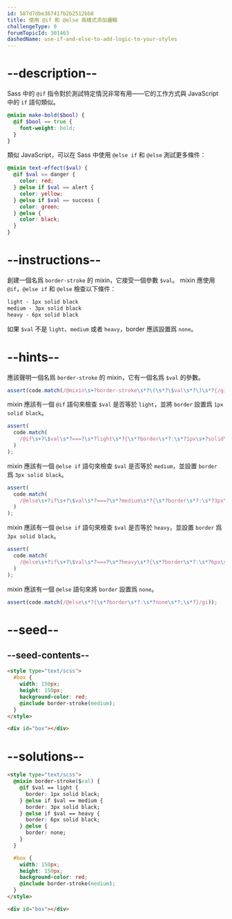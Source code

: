 ```yaml
---
id: 587d7dbe367417b2b2512bb8
title: 使用 @if 和 @else 爲樣式添加邏輯
challengeType: 0
forumTopicId: 301463
dashedName: use-if-and-else-to-add-logic-to-your-styles
---
```


# --description--

Sass 中的 `@if` 指令對於測試特定情況非常有用——它的工作方式與 JavaScript 中的 `if` 語句類似。

```scss
@mixin make-bold($bool) {
  @if $bool == true {
    font-weight: bold;
  }
}
```

類似 JavaScript，可以在 Sass 中使用 `@else if` 和 `@else` 測試更多條件：

```scss
@mixin text-effect($val) {
  @if $val == danger {
    color: red;
  } @else if $val == alert {
    color: yellow;
  } @else if $val == success {
    color: green;
  } @else {
    color: black;
  }
}
```

# --instructions--

創建一個名爲 `border-stroke` 的 mixin，它接受一個參數 `$val`。 mixin 應使用 `@if`，`@else if` 和 `@else` 檢查以下條件：

```scss
light - 1px solid black
medium - 3px solid black
heavy - 6px solid black
```

如果 `$val` 不是 `light`、`medium` 或者 `heavy`，border 應該設置爲 `none`。

# --hints--

應該聲明一個名爲 `border-stroke` 的 mixin，它有一個名爲 `$val` 的參數。

```js
assert(code.match(/@mixin\s+?border-stroke\s*?\(\s*?\$val\s*?\)\s*?{/gi));
```

mixin 應該有一個 `@if` 語句來檢查 `$val` 是否等於 `light`，並將 `border` 設置爲 `1px solid black`。

```js
assert(
  code.match(
    /@if\s+?\$val\s*?===?\s*?light\s*?{\s*?border\s*?:\s*?1px\s+?solid\s+?black\s*?;\s*?}/gi
  )
);
```

mixin 應該有一個 `@else if` 語句來檢查 `$val` 是否等於 `medium`，並設置 `border` 爲 `3px solid black`。

```js
assert(
  code.match(
    /@else\s+?if\s+?\$val\s*?===?\s*?medium\s*?{\s*?border\s*?:\s*?3px\s+?solid\s+?black\s*?;\s*?}/gi
  )
);
```

mixin 應該有一個 `@else if` 語句來檢查 `$val` 是否等於 `heavy`，並設置 `border` 爲 `3px solid black`。

```js
assert(
  code.match(
    /@else\s+?if\s+?\$val\s*?===?\s*?heavy\s*?{\s*?border\s*?:\s*?6px\s+?solid\s+?black\s*?;\s*?}/gi
  )
);
```

mixin 應該有一個 `@else` 語句來將 `border` 設置爲 `none`。

```js
assert(code.match(/@else\s*?{\s*?border\s*?:\s*?none\s*?;\s*?}/gi));
```

# --seed--

## --seed-contents--

```html
<style type="text/scss">
  #box {
    width: 150px;
    height: 150px;
    background-color: red;
    @include border-stroke(medium);
  }
</style>

<div id="box"></div>
```

# --solutions--

```html
<style type="text/scss">
  @mixin border-stroke($val) {
    @if $val == light {
      border: 1px solid black;
    } @else if $val == medium {
      border: 3px solid black;
    } @else if $val == heavy {
      border: 6px solid black;
    } @else {
      border: none;
    }
  }

  #box {
    width: 150px;
    height: 150px;
    background-color: red;
    @include border-stroke(medium);
  }
</style>

<div id="box"></div>
```
